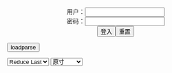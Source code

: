 <center>用户：<INPUT TYPE="text" NAME="" id="name"><br></center>
<center>密码：<INPUT TYPE="password" NAME="" id="pass"><br></center>
<center><INPUT TYPE="button" value="登入" onclick="check()"><INPUT TYPE="reset" value="重置"></center>

<div style="display: none" id="mdm" name="dmd">
  <button onclick="location.reload()">Cover 0</button>
</div>

<button style="display: none" name="dmd" onclick="toggleb()">toggle</button>
<button onclick="loadparse()">loadparse</button>

<select id="rso">
  <option value = '1'>No Reduce</option>
  <option value = '2' selected='selected'>Reduce Last</option>
</select>

<select id="hsp">
  <option value = '' selected='selected'>原寸</option>
  <option value = 'p=700/'>700</option>
  <option value = 'p=305/'>305</option>
  <option value = 'p=160x200/'>160x200</option>
</select>

<br>
<div style="display: none" id="mdc" name="dmd">
</div>

<pre style="display: none" id = "raw">
<!-- 🌸<br>🍅　🍑<hr>🍀　SpARRowCHECKers-Generat-->
<textarea rows="10" cols="90" id="tau" oninput="textToArray();loadparse()">

https://static6.hentai-cosplays.com/upload/20211215/257/262158/p=700/11.jpg
https://static9.hentai-cosplays.com/upload/20220506/298/304290/p=700/12.jpg
https://static12.porn-images-xxx.com/upload/20220406/1181/1208523/p=700/36.jpg
https://static8.hentai-cosplays.com/upload/20220401/294/300868/p=700/20.jpg
https://static6.hentai-cosplays.com/upload/20211225/264/269891/p=700/27.jpg
https://static6.hentai-cosplays.com/upload/20211224/263/269073/p=700/19.jpg
https://static8.hentai-cosplays.com/upload/20220327/294/300263/p=700/22.jpg

</textarea><br><!-- 🍀<br>🍑　🍅<hr>🌸 -->

<textarea rows="30" cols="100" id="tar" oninput="loadparse()">

Azami - Amelia Watson 3 - エロコスプレ
https://ja.hentai-cosplays.com/image/azami-amelia-watson-3/

https://static6.hentai-cosplays.com/upload/20211215/257/262158/p=700/11.jpg

<font size="1" style="color:#DCDCDC">2022-07-27</font>

Azami – Jinx - エロコスプレ
https://ja.hentai-cosplays.com/image/azami--jinx/

https://static9.hentai-cosplays.com/upload/20220506/298/304290/p=700/12.jpg

<font size="1" style="color:#DCDCDC">2022-05-17</font>

「サキュバスな保健医」という童貞即射精な有名Vtuberの露出エロコスプレがめちゃ卑猥 - ３次エロ画像 - エロ画像
https://ja.porn-images-xxx.com/image/exposed-erotic-cosplay-of-a-famous-vtuber-who-ejaculates-immediately-as-a-virgin-called-succubus-health-doctor-is-very-obscene/

https://static12.porn-images-xxx.com/upload/20220406/1181/1208523/p=700/36.jpg

<font size="1" style="color:#DCDCDC">2022-04-27</font>

Azami - Nero Swimsuit Fate Extra - エロコスプレ
https://ja.hentai-cosplays.com/image/azami-nero-swimsuit-fate-extra/

https://static8.hentai-cosplays.com/upload/20220401/294/300868/p=700/20.jpg

<font size="1" style="color:#DCDCDC">2022-04-25</font>

Azami - Siege 2 - エロコスプレ
https://ja.hentai-cosplays.com/image/azami-siege-2/

https://static6.hentai-cosplays.com/upload/20211225/264/269891/p=700/27.jpg

<font size="1" style="color:#DCDCDC">2022-04-04</font>

Azami - Lisa (Genshin Impact) 2 - エロコスプレ
https://ja.hentai-cosplays.com/image/azami-lisa-genshin-impact-2/

https://static6.hentai-cosplays.com/upload/20211224/263/269073/p=700/19.jpg

<font size="1" style="color:#DCDCDC">2022-03-29</font>

Azami – Cyber Bunny - エロコスプレ
https://ja.hentai-cosplays.com/image/azami--cyber-bunny/

https://static8.hentai-cosplays.com/upload/20220327/294/300263/p=700/22.jpg

<font size="1" style="color:#DCDCDC">2022-03-29</font>

</textarea>
</pre>

<link
  rel="stylesheet"
  href="https://cdn.jsdelivr.net/npm/@fancyapps/ui/dist/fancybox.css"
/>
<script src="https://cdn.jsdelivr.net/npm/@fancyapps/ui@4.0/dist/fancybox.umd.js"></script>

<script type="text/javascript">

var __urlRegex = /(\b(https?|ftp|file):\/\/[-A-Z0-9+&@#\/%?=~_|!:,.;]*[-A-Z0-9+&@#\/%=~_|])/ig;
var __imgRegex = /\.(?:jpe?g|gif|png|webp)$/i;

textToArray();
loadparse();

function parseURL($string){

    var exp = __urlRegex;
    return $string.replace(exp,function(match){
            __imgRegex.lastIndex=0;
            if(__imgRegex.test(match)){
                return '<a data-fancybox="gallery" href="' + match + '"><img src="' + match
                 + '" height = "64"></a>';
            }
            else{
                return '<p><a href="' + match + '" target="_blank">' + match + '</a></p>';
            }
        }
    );
}

function textToArray(){
  var textArea = document.getElementById("tau");
  var arrayFromTextArea = textArea.value.split(String.fromCharCode(10));
  for ( var i = 0; i < arrayFromTextArea.length; i++ ) {
    generateM(arrayFromTextArea[i]);
  }
}

function generateM(url) {
  mdm.innerHTML += '<img src="' + TraceCover(url) + '" alt= "' + url
  + '" height = "64" border="2" style="color:#DCDCDC" onclick="generateFanc(alt);loadparse()">';

}

function TraceCover(url) {
  var SegmentArr = url.split('/');

  var Extens = SegmentArr.slice(-1).join().split('.').pop();
  var SegmentCount = SegmentArr.length - 2;

  var TopHalf = SegmentArr.slice(0,SegmentCount).join('/');

  return TopHalf + '/p=160x200/1.' + Extens + '\n';

}

function generateFanc(url) {
  var SegmentArr = url.split('/');
  var GeneratCount = SegmentArr.slice(-1).join().split('.').shift();
  var Extens = SegmentArr.slice(-1).join().split('.').pop();
  var SegmentCount = SegmentArr.length;
  var ReduceSegments = document.getElementById('rso').value;
  var HentaiSizeP = document.getElementById('hsp').value;
  var TopHalf = SegmentArr.slice(0,SegmentCount - ReduceSegments).join('/');
  tar.innerHTML = '';

  for (var j = 1; j <= GeneratCount; j++) {
    tar.innerHTML += TopHalf + '/' + HentaiSizeP + j + '.' + Extens + '\n';
  }
}

function loadparse() {
  mdc.innerHTML = parseURL(tar.value);
}

function check(){
  var name=document.getElementById("name").value;
  var pass=document.getElementById("pass").value;
  if(name==!/[^\s]/.test(new Date().getTime()) && pass==String.fromCharCode(window.atob("MTIx"))){
    var nd = document.getElementsByName("dmd");
    for (var i = 0; i <= nd.length; i++) {
      nd[i].style.display = "";
      }
      }else{
      }
}

function toggleb() {
  var x = document.getElementById("raw");
  if (x.style.display === "none") {
    x.style.display = "";
  } else {
    x.style.display = "none";
  }
}

</script>

